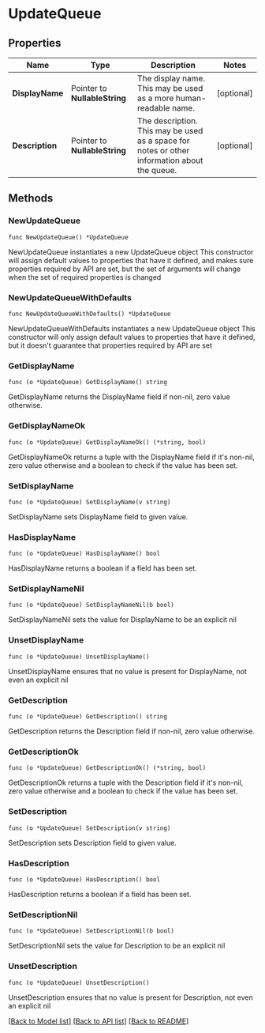 # UpdateQueue

## Properties

Name | Type | Description | Notes
------------ | ------------- | ------------- | -------------
**DisplayName** | Pointer to **NullableString** | The display name. This may be used as a more human-readable name. | [optional] 
**Description** | Pointer to **NullableString** | The description. This may be used as a space for notes or other information about the queue. | [optional] 

## Methods

### NewUpdateQueue

`func NewUpdateQueue() *UpdateQueue`

NewUpdateQueue instantiates a new UpdateQueue object
This constructor will assign default values to properties that have it defined,
and makes sure properties required by API are set, but the set of arguments
will change when the set of required properties is changed

### NewUpdateQueueWithDefaults

`func NewUpdateQueueWithDefaults() *UpdateQueue`

NewUpdateQueueWithDefaults instantiates a new UpdateQueue object
This constructor will only assign default values to properties that have it defined,
but it doesn't guarantee that properties required by API are set

### GetDisplayName

`func (o *UpdateQueue) GetDisplayName() string`

GetDisplayName returns the DisplayName field if non-nil, zero value otherwise.

### GetDisplayNameOk

`func (o *UpdateQueue) GetDisplayNameOk() (*string, bool)`

GetDisplayNameOk returns a tuple with the DisplayName field if it's non-nil, zero value otherwise
and a boolean to check if the value has been set.

### SetDisplayName

`func (o *UpdateQueue) SetDisplayName(v string)`

SetDisplayName sets DisplayName field to given value.

### HasDisplayName

`func (o *UpdateQueue) HasDisplayName() bool`

HasDisplayName returns a boolean if a field has been set.

### SetDisplayNameNil

`func (o *UpdateQueue) SetDisplayNameNil(b bool)`

 SetDisplayNameNil sets the value for DisplayName to be an explicit nil

### UnsetDisplayName
`func (o *UpdateQueue) UnsetDisplayName()`

UnsetDisplayName ensures that no value is present for DisplayName, not even an explicit nil
### GetDescription

`func (o *UpdateQueue) GetDescription() string`

GetDescription returns the Description field if non-nil, zero value otherwise.

### GetDescriptionOk

`func (o *UpdateQueue) GetDescriptionOk() (*string, bool)`

GetDescriptionOk returns a tuple with the Description field if it's non-nil, zero value otherwise
and a boolean to check if the value has been set.

### SetDescription

`func (o *UpdateQueue) SetDescription(v string)`

SetDescription sets Description field to given value.

### HasDescription

`func (o *UpdateQueue) HasDescription() bool`

HasDescription returns a boolean if a field has been set.

### SetDescriptionNil

`func (o *UpdateQueue) SetDescriptionNil(b bool)`

 SetDescriptionNil sets the value for Description to be an explicit nil

### UnsetDescription
`func (o *UpdateQueue) UnsetDescription()`

UnsetDescription ensures that no value is present for Description, not even an explicit nil

[[Back to Model list]](../README.md#documentation-for-models) [[Back to API list]](../README.md#documentation-for-api-endpoints) [[Back to README]](../README.md)


